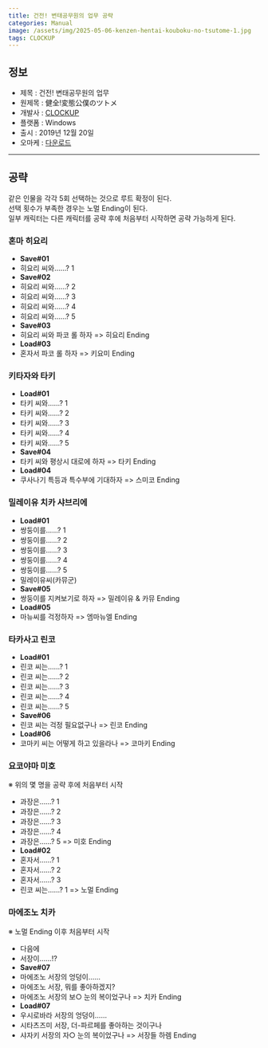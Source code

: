 ```yaml
---
title: 건전! 변태공무원의 업무 공략
categories: Manual
image: /assets/img/2025-05-06-kenzen-hentai-kouboku-no-tsutome-1.jpg
tags: CLOCKUP
---
```


## 정보

* 제목 : 건전! 변태공무원의 업무
* 원제목 : 健全!変態公僕のツトメ
* 개발사 : [CLOCKUP](/tags/clockup)
* 플랫폼 : Windows
* 출시 : 2019년 12월 20일
* 오마케 : [다운로드](/assets/omake/kenzen-hentai-kouboku-no-tsutome.zip)

---

## 공략

같은 인물을 각각 5회 선택하는 것으로 루트 확정이 된다.  
선택 횟수가 부족한 경우는 노멀 Ending이 된다.  
일부 캐릭터는 다른 캐릭터를 공략 후에 처음부터 시작하면 공략 가능하게 된다.  


### 혼마 히요리

* **Save#01**
* 히요리 씨와……? 1
* **Save#02**
* 히요리 씨와……? 2
* 히요리 씨와……? 3
* 히요리 씨와……? 4
* 히요리 씨와……? 5
* **Save#03**
* 히요리 씨와 파코 롤 하자 => 히요리 Ending
* **Load#03**
* 혼자서 파코 롤 하자 => 키요미 Ending

### 키타자와 타키
* **Load#01**
* 타키 씨와……? 1
* 타키 씨와……? 2
* 타키 씨와……? 3
* 타키 씨와……? 4
* 타키 씨와……? 5
* **Save#04**
* 타키 씨와 평상시 대로에 하자 => 타키 Ending
* **Load#04**
* 쿠사나기 특등과 특수부에 기대하자 => 스미코 Ending

### 밀레이유 치카 샤브리에

* **Load#01**
* 쌍둥이를……? 1
* 쌍둥이를……? 2
* 쌍둥이를……? 3
* 쌍둥이를……? 4
* 쌍둥이를……? 5
* 밀레이유씨(카뮤군)
* **Save#05**
* 쌍둥이를 지켜보기로 하자 => 밀레이유 & 카뮤 Ending
* **Load#05**
* 마뉴씨를 걱정하자 => 엠마뉴엘 Ending

### 타카사고 린코

* **Load#01**
* 린코 씨는……? 1
* 린코 씨는……? 2
* 린코 씨는……? 3
* 린코 씨는……? 4
* 린코 씨는……? 5
* **Save#06**
* 린코 씨는 걱정 필요없구나 => 린코 Ending
* **Load#06**
* 코마키 씨는 어떻게 하고 있을라나 => 코마키 Ending

### 요코야마 미호

※ 위의 몇 명을 공략 후에 처음부터 시작  
* 과장은……? 1
* 과장은……? 2
* 과장은……? 3
* 과장은……? 4
* 과장은……? 5 => 미호 Ending
* **Load#02**
* 혼자서……? 1
* 혼자서……? 2
* 혼자서……? 3
* 린코 씨는……? 1 => 노멀 Ending

### 마에조노 치카

※ 노멀 Ending 이후 처음부터 시작  
* 다음에
* 서장이……!?
* **Save#07**
* 마에조노 서장의 엉덩이……
* 마에조노 서장, 뭐를 좋아하겠지?
* 마에조노 서장의 보○ 눈의 복이었구나 => 치카 Ending
* **Load#07**
* 우시로바라 서장의 엉덩이……
* 시타츠즈미 서장, 더-파르페를 좋아하는 것이구나
* 샤자키 서장의 자○ 눈의 복이었구나 => 서장들 하렘 Ending
